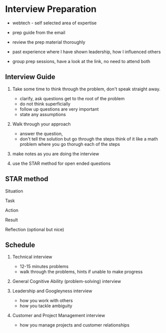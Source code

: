 # Interview Preparation

- webtech - self selected area of expertise

- prep guide from the email

- review the prep material thoroughly

- past experience where I have shown leadership, how I influenced others

- group prep sessions, have a look at the link, no need to attend both

## Interview Guide

1. Take some time to think through the problem, don't speak straight away.

   - clarify, ask questions get to the root of the problem
   - do not think superficially
   - follow up questions are very important
   - state any assumptions

2. Walk through your approach

   - answer the question,
   - don't tell the solution but go through the steps
     think of it like a math problem where you go thorugh each of the steps

3. make notes as you are doing the interview
4. use the STAR method for open ended questions

## STAR method

Situation

Task

Action

Result

Reflection (optional but nice)

## Schedule

1. Technical interview

   - 12-15 minutes problems
   - walk through the problems, hints if unable to make progress

2. General Cognitive Ability (problem-solving) interview

3. Leadership and Googleyness interview

   - how you work with others
   - how you tackle ambiguity

4. Customer and Project Management interview

   - how you manage projects and customer relationships
